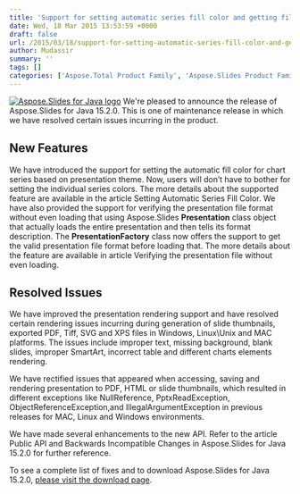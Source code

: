 ```yaml
---
title: 'Support for setting automatic series fill color and getting file format info without loading is available in Aspose.Slides for Java 15.2.0'
date: Wed, 18 Mar 2015 13:53:59 +0000
draft: false
url: /2015/03/18/support-for-setting-automatic-series-fill-color-and-getting-file-format-info-without-loading-is-available-in-aspose.slides-for-java-15.2.0/
author: Mudassir
summary: ''
tags: []
categories: ['Aspose.Total Product Family', 'Aspose.Slides Product Family']
---
```


[![][1]](https://blog.aspose.com/wp-content/uploads/sites/2/2013/08/aspose-Slides-for-Java_100.png) We're pleased to announce the release of Aspose.Slides for Java 15.2.0. This is one of maintenance release in which we have resolved certain issues incurring in the product.

## New Features

We have introduced the support for setting the automatic fill color for chart series based on presentation theme. Now, users will don’t have to bother for setting the individual series colors. The more details about the supported feature are available in the article Setting Automatic Series Fill Color. We have also provided the support for verifying the presentation file format without even loading that using Aspose.Slides **Presentation** class object that actually loads the entire presentation and then tells its format description. The **PresentationFactory** class now offers the support to get the valid presentation file format before loading that. The more details about the feature are available in article Verifying the presentation file without even loading.

## Resolved Issues

We have improved the presentation rendering support and have resolved certain rendering issues incurring during generation of slide thumbnails, exported PDF, Tiff, SVG and XPS files in Windows, Linux\\Unix and MAC platforms. The issues include improper text, missing background, blank slides, improper SmartArt, incorrect table and different charts elements rendering.

We have rectified issues that appeared when accessing, saving and rendering presentation to PDF, HTML or slide thumbnails, which resulted in different exceptions like NullReference, PptxReadException, ObjectReferenceException,and IllegalArgumentException in previous releases for MAC, Linux and Windows environments.

We have made several enhancements to the new API. Refer to the article Public API and Backwards Incompatible Changes in Aspose.Slides for Java 15.2.0 for further reference.

To see a complete list of fixes and to download Aspose.Slides for Java 15.2.0, [please visit the download page][2].




[1]: https://blog.aspose.com/wp-content/uploads/sites/2/2013/08/aspose-Slides-for-Java_100.png "Aspose.Slides for Java logo"
[2]: https://blog.aspose.com/




